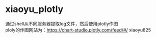# xiaoyu_plotly
通过shell从不同服务器提取log文件，然后使用plotly作图   
ploly的作图网站为：https://chart-studio.plotly.com/feed/#/ xiaoyu825
